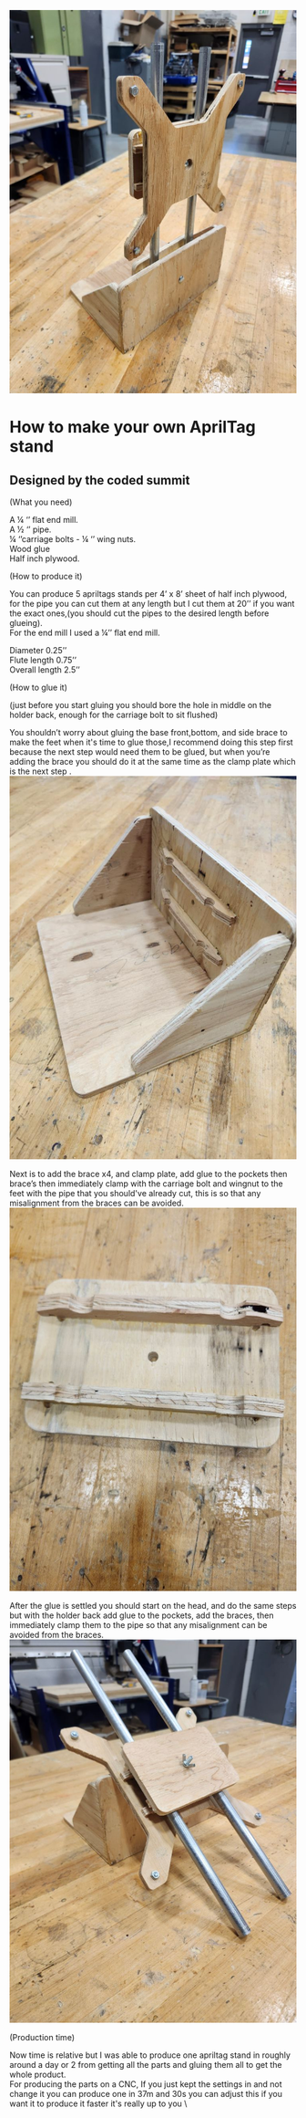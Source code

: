 ![Full AprilTag Stand](fullapriltag.jpg)

# How to make your own AprilTag stand 

## Designed by the coded summit

(What you need)

A ¼ ‘’ flat end mill.  
A ½ ‘’ pipe.  
¼ ‘’carriage bolts \- ¼ ‘’ wing nuts.  
Wood glue  
Half inch plywood.

(How to produce it)

You can produce 5 apriltags stands per 4’ x 8’ sheet of half inch plywood, for the pipe you can cut them at any length but I cut them at 20’’ if you want the exact ones,(you should cut the pipes to the desired length before glueing).  
 For the end mill I used a ¼’’ flat end mill.

Diameter 0.25’’  
Flute length 0.75’’  
Overall length 2.5’’

(How to glue it)

(just before you start gluing you should bore the hole in middle on the holder back, enough for the carriage bolt to sit flushed)

You shouldn’t worry about gluing the base front,bottom, and side brace to make the feet when it's time to glue those,I recommend doing this step first because the next step would need them to be glued, but when you’re  adding the brace you should do it at the same time as the clamp plate which is the next step .   
![bottom](bottom.jpg)

Next is to add the brace x4, and clamp plate, add glue to the pockets then brace’s then immediately clamp with the carriage bolt and wingnut to the feet with the pipe that you should've already cut, this is so that any misalignment from the braces can be avoided.
![clamp board](clampboard.jpg)

After the glue is settled you should start on the head, and do the same steps but with the holder back add glue to the pockets, add the braces, then immediately clamp them to the pipe so that any misalignment can be avoided from the braces.
![top part](top.jpg)





(Production time)

Now time is relative but I was able to produce one apriltag stand in roughly around a day or 2 from getting all the parts and gluing them all to get the whole product.  
For producing the parts on a CNC, If you just kept the settings in and not change it you can produce one in 37m and 30s you can adjust this if you want it to produce it faster it's really up to you \\
